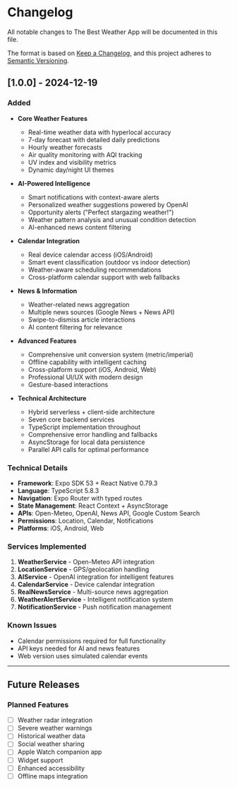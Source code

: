 # Changelog

All notable changes to The Best Weather App will be documented in this file.

The format is based on [Keep a Changelog](https://keepachangelog.com/en/1.0.0/),
and this project adheres to [Semantic Versioning](https://semver.org/spec/v2.0.0.html).

## [1.0.0] - 2024-12-19

### Added
- **Core Weather Features**
  - Real-time weather data with hyperlocal accuracy
  - 7-day forecast with detailed daily predictions
  - Hourly weather forecasts
  - Air quality monitoring with AQI tracking
  - UV index and visibility metrics
  - Dynamic day/night UI themes

- **AI-Powered Intelligence**
  - Smart notifications with context-aware alerts
  - Personalized weather suggestions powered by OpenAI
  - Opportunity alerts ("Perfect stargazing weather!")
  - Weather pattern analysis and unusual condition detection
  - AI-enhanced news content filtering

- **Calendar Integration**
  - Real device calendar access (iOS/Android)
  - Smart event classification (outdoor vs indoor detection)
  - Weather-aware scheduling recommendations
  - Cross-platform calendar support with web fallbacks

- **News & Information**
  - Weather-related news aggregation
  - Multiple news sources (Google News + News API)
  - Swipe-to-dismiss article interactions
  - AI content filtering for relevance

- **Advanced Features**
  - Comprehensive unit conversion system (metric/imperial)
  - Offline capability with intelligent caching
  - Cross-platform support (iOS, Android, Web)
  - Professional UI/UX with modern design
  - Gesture-based interactions

- **Technical Architecture**
  - Hybrid serverless + client-side architecture
  - Seven core backend services
  - TypeScript implementation throughout
  - Comprehensive error handling and fallbacks
  - AsyncStorage for local data persistence
  - Parallel API calls for optimal performance

### Technical Details
- **Framework**: Expo SDK 53 + React Native 0.79.3
- **Language**: TypeScript 5.8.3
- **Navigation**: Expo Router with typed routes
- **State Management**: React Context + AsyncStorage
- **APIs**: Open-Meteo, OpenAI, News API, Google Custom Search
- **Permissions**: Location, Calendar, Notifications
- **Platforms**: iOS, Android, Web

### Services Implemented
1. **WeatherService** - Open-Meteo API integration
2. **LocationService** - GPS/geolocation handling
3. **AIService** - OpenAI integration for intelligent features
4. **CalendarService** - Device calendar integration
5. **RealNewsService** - Multi-source news aggregation
6. **WeatherAlertService** - Intelligent notification system
7. **NotificationService** - Push notification management

### Known Issues
- Calendar permissions required for full functionality
- API keys needed for AI and news features
- Web version uses simulated calendar events

---

## Future Releases

### Planned Features
- [ ] Weather radar integration
- [ ] Severe weather warnings
- [ ] Historical weather data
- [ ] Social weather sharing
- [ ] Apple Watch companion app
- [ ] Widget support
- [ ] Enhanced accessibility
- [ ] Offline maps integration 